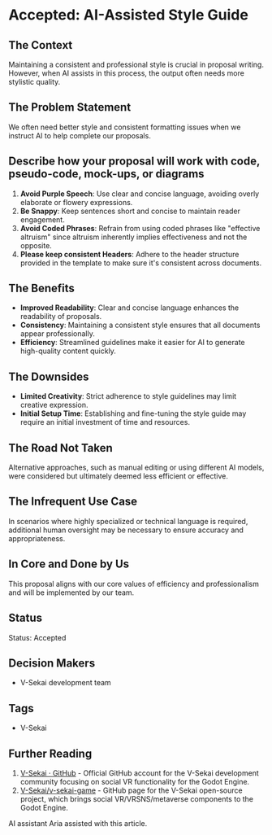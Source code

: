 # Accepted: AI-Assisted Style Guide

## The Context

Maintaining a consistent and professional style is crucial in proposal writing. However, when AI assists in this process, the output often needs more stylistic quality.

## The Problem Statement

We often need better style and consistent formatting issues when we instruct AI to help complete our proposals.

## Describe how your proposal will work with code, pseudo-code, mock-ups, or diagrams

1. **Avoid Purple Speech**: Use clear and concise language, avoiding overly elaborate or flowery expressions.
2. **Be Snappy**: Keep sentences short and concise to maintain reader engagement.
3. **Avoid Coded Phrases**: Refrain from using coded phrases like "effective altruism" since altruism inherently implies effectiveness and not the opposite.
4. **Please keep consistent Headers**: Adhere to the header structure provided in the template to make sure it's consistent across documents.

## The Benefits

- **Improved Readability**: Clear and concise language enhances the readability of proposals.
- **Consistency**: Maintaining a consistent style ensures that all documents appear professionally.
- **Efficiency**: Streamlined guidelines make it easier for AI to generate high-quality content quickly.

## The Downsides

- **Limited Creativity**: Strict adherence to style guidelines may limit creative expression.
- **Initial Setup Time**: Establishing and fine-tuning the style guide may require an initial investment of time and resources.

## The Road Not Taken

Alternative approaches, such as manual editing or using different AI models, were considered but ultimately deemed less efficient or effective.

## The Infrequent Use Case

In scenarios where highly specialized or technical language is required, additional human oversight may be necessary to ensure accuracy and appropriateness.

## In Core and Done by Us

This proposal aligns with our core values of efficiency and professionalism and will be implemented by our team.

## Status

Status: Accepted <!-- Draft | Proposed | Rejected | Accepted | Deprecated | Superseded by -->

## Decision Makers

- V-Sekai development team

## Tags

- V-Sekai

## Further Reading

1. [V-Sekai · GitHub](https://github.com/v-sekai) - Official GitHub account for the V-Sekai development community focusing on social VR functionality for the Godot Engine.
2. [V-Sekai/v-sekai-game](https://github.com/v-sekai/v-sekai-game) - GitHub page for the V-Sekai open-source project, which brings social VR/VRSNS/metaverse components to the Godot Engine.

AI assistant Aria assisted with this article.
